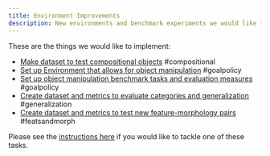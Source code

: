 ```yaml
---
title: Environment Improvements
description: New environments and benchmark experiments we would like to add.
---
```


These are the things we would like to implement:

- [Make dataset to test compositional objects](environment-improvements/make-dataset-to-test-compositional-objects.md) #compositional
- [Set up Environment that allows for object manipulation](environment-improvements/set-up-environment-that-allows-for-object-manipulation.md) #goalpolicy
- [Set up object manipulation benchmark tasks and evaluation measures](environment-improvements/set-up-object-manipulation-benchmark-tasks-and-evaluation-measures.md) #goalpolicy
- [Create dataset and metrics to evaluate categories and generalization](environment-improvements/create-dataset-and-metrics-to-evaluate-categories-and-generalization.md) #generalization
- [Create dataset and metrics to test new feature-morphology pairs](environment-improvements/create-dataset-and-metrics-to-test-new-feature-morphology-pairs.md) #featsandmorph

Please see the [instructions here](project-roadmap.md#how-you-can-contribute) if you would like to tackle one of these tasks.